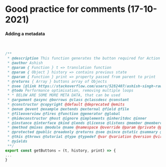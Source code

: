# Good practice for comments (17-10-2021)



<!-- ### <strong>This design pattern is used for implementing SOLID principles for OOP. </strong> -->



<!-- > The behaviour is similar or identical to the JavaScript chained methods. -->
<!-- <br> -->


#### Adding a metadata
<br>

```js
/**
 * @description This function generates the button required for Action Bar
 * @author Ashish
 * @param { Function } t => translation function
 * @param { Object } history => contains previous state
 * @param { Function } print => property passed from parent to print
 * @returns { Array } buttons array of Objects
 * @see {@link https://stackoverflow.com/users/5282407/ashish-singh-rawat }
 * @todo Performance optimisation, removing multiple loops
 * * BELOW ARE SOME MORE META DATA, that can be used
 * @argument @async @borrows @class @classdesc @constant
 * @constructor @copyright @default @deprecated @emits
 * @enum @event @example @extends @external @field @file
 * @fileoverview @fires @function @generator @global
 * @hideconstructor @host @ignore @implements @inheritdoc @inner
 * @instance @interface @kind @lends @license @listens @member @memberof
 * @method @mixes @module @name @namespace @override @param @private @property
 * @protected @public @readonly @returns @see @since @static @summary @template
 * @this @throws @tutorial @type @typedef @var @variation @version @virtual
 * @yields
 **/
export const getButtons = (t, history, print) => {
...
}


```
